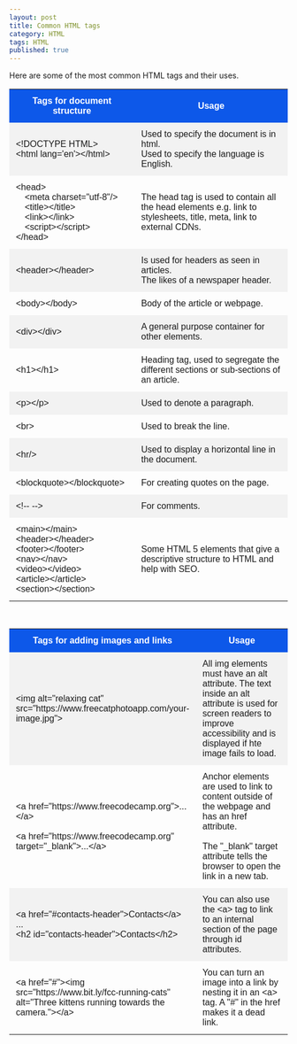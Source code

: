 ```yaml
---
layout: post
title: Common HTML tags
category: HTML
tags: HTML
published: true
---
```

<style>
  .table {
    font-family: Helvetica, sans-serif, Arial;
    border: px solid black;
    border-collapse: collapse;
    table-layout: fixed;
    width: 100%;
  }
  .column-one {
    width: 45%;
  }
  .column-two {
    width: 55%;
  }
  .table th {
    padding: 12px;
    text-align: center;
    color: #fff;
    background-color: #0d58e9;
  }
  .table td {
    padding: 12px;
  }
  .table tr:nth-child(even){background-color: #f2f2f2;}
  .table tr:hover {background-color: #ddd;}

  span.highlight {
    background: #ADD6FF;
  }

  span.begin {
    border-top-left-radius: 5px;
    border-bottom-left-radius: 5px;
  }

  span.end {
    border-top-right-radius: 5px;
    border-bottom-right-radius: 5px;
  }
</style>

Here are some of the most common HTML tags and their uses.

<table class="table">
  <col class="column-one">
  <col class="column-two">
  <tr>
    <th>Tags for document structure</th>
    <th>Usage</th>
  </tr>
  <tr>
    <td> &lt;!DOCTYPE HTML> <br> &lt;html lang='en'>&lt;/html> </td>
    <td> Used to specify the document is in html. <br> Used to specify the language is English. </td>
  </tr>
  <tr>
    <td> <span>&lt;head><br>&emsp;&lt;meta charset="utf-8"/><br>&emsp;&lt;title>&lt;/title><br>&emsp;&lt;link>&lt;/link><br>&emsp;&lt;script>&lt;/script><br>&lt;/head></span> </td>
    <td> The head tag is used to contain all the head elements e.g. link to stylesheets, title, meta, link to external CDNs. </td>
  </tr>
  <tr>
    <td> &lt;header>&lt;/header>  </td>
    <td> Is used for headers as seen in articles. <br> The likes of a newspaper header. </td>
  </tr>
  <tr>
    <td> &lt;body>&lt;/body>  </td>
    <td> Body of the article or webpage. </td>
  </tr>
  <tr>
    <td> &lt;div>&lt;/div>  </td>
    <td> A general purpose container for other elements. </td>
  </tr>
  <tr>
    <td> &lt;h1>&lt;/h1>  </td>
    <td> Heading tag, used to segregate the different sections or sub-sections of an article. </td>
  </tr>
  <tr>
    <td> &lt;p>&lt;/p>  </td>
    <td> Used to denote a paragraph. </td>
  </tr>
  <tr>
    <td> &lt;br> </td>
    <td> Used to break the line. </td>
  </tr>
  <tr>
    <td> &lt;hr/> </td>
    <td> Used to display a horizontal line in the document. </td>
  </tr>
  <tr>
    <td> &lt;blockquote>&lt;/blockquote> </td>
    <td> For creating quotes on the page. </td>
  </tr>
  <tr>
    <td> &lt;!-- --> </td>
    <td> For comments. </td>
  </tr>
  <tr>
    <td> &lt;main>&lt;/main><br>&lt;header>&lt;/header><br>&lt;footer>&lt;/footer><br>&lt;nav>&lt;/nav><br>&lt;video>&lt;/video><br>&lt;article>&lt;/article><br>&lt;section>&lt;/section> </td>
    <td> Some HTML 5 elements that give a descriptive structure to HTML and help with SEO. </td>
  </tr>
</table>

<br>

<table class="table">
  <col class="column-one">
  <col class="column-two">
  <tr>
    <th>Tags for adding images and links</th>
    <th>Usage</th>
  </tr>
  <tr>
    <td> &lt;img alt="relaxing cat" src="https://www.freecatphotoapp.com/your-image.jpg"> </td>
    <td> All img elements must have an alt attribute. The text inside an alt attribute is used for screen readers to improve accessibility and is displayed if hte image fails to load. </td>
  </tr>
  <tr>
    <td> &lt;a href="https://www.freecodecamp.org">...&lt;/a><br><br>&lt;a href="https://www.freecodecamp.org" target="_blank">...&lt;/a> </td>
    <td> Anchor elements are used to link to content outside of the webpage and has an href attribute. <br><br> The "_blank" target attribute tells the browser to open the link in a new tab. </td>
  </tr>
  <tr>
    <td> &lt;a href="#contacts-header">Contacts&lt;/a><br>...<br>&lt;h2 id="contacts-header">Contacts&lt;/h2> </td>
    <td> You can also use the &lt;a> tag to link to an internal section of the page through id attributes. </td>
  </tr>
  <tr>
    <td> &lt;a href="#">&lt;img src="https://www.bit.ly/fcc-running-cats" <br> alt="Three kittens running towards the camera.">&lt;/a> </td>
    <td> You can turn an image into a link by nesting it in an &lt;a> tag. A "#" in the href makes it a dead link. </td>
  </tr>
</table>
